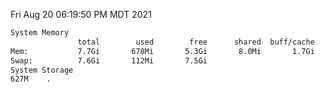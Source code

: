 Fri Aug 20 06:19:50 PM MDT 2021
```bash
System Memory
               total        used        free      shared  buff/cache   available
Mem:           7.7Gi       678Mi       5.3Gi       8.0Mi       1.7Gi       6.7Gi
Swap:          7.6Gi       112Mi       7.5Gi
System Storage
627M	.
```
